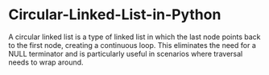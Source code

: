 # Circular-Linked-List-in-Python
A circular linked list is a type of linked list in which the last node points back to the first node, creating a continuous loop. This eliminates the need for a NULL terminator and is particularly useful in scenarios where traversal needs to wrap around.
